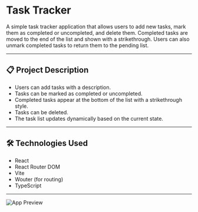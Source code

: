 # Task Tracker

A simple task tracker application that allows users to add new tasks, mark them as completed or uncompleted, and delete them. Completed tasks are moved to the end of the list and shown with a strikethrough. Users can also unmark completed tasks to return them to the pending list.

---

## 📋 Project Description

- Users can add tasks with a description.
- Tasks can be marked as completed or uncompleted.
- Completed tasks appear at the bottom of the list with a strikethrough style.
- Tasks can be deleted.
- The task list updates dynamically based on the current state.

---

## 🛠 Technologies Used

- React
- React Router DOM
- Vite
- Wouter (for routing)
- TypeScript

---

![App Preview](./assets/login)
